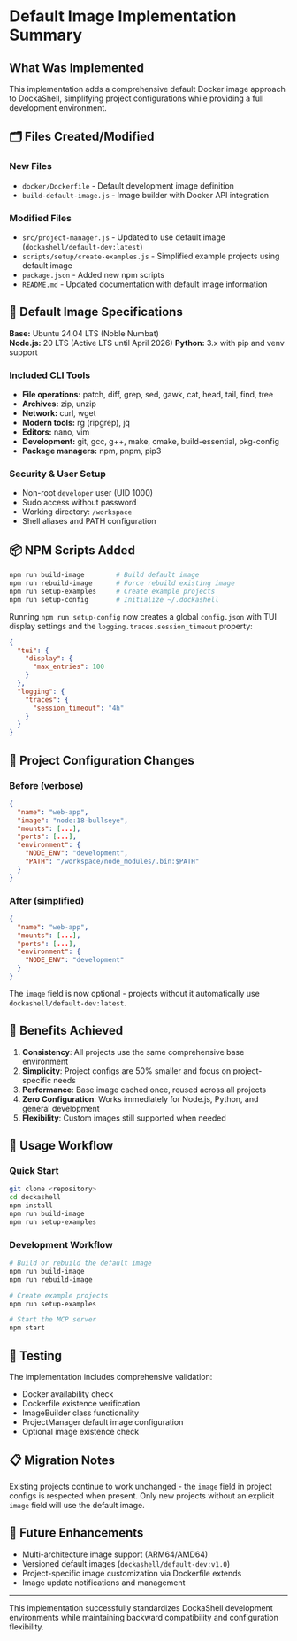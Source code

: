 # Default Image Implementation Summary

## What Was Implemented

This implementation adds a comprehensive default Docker image approach to DockaShell, simplifying project configurations while providing a full development environment.

## 🗂️ Files Created/Modified

### New Files
- `docker/Dockerfile` - Default development image definition
- `build-default-image.js` - Image builder with Docker API integration

### Modified Files
- `src/project-manager.js` - Updated to use default image (`dockashell/default-dev:latest`)
- `scripts/setup/create-examples.js` - Simplified example projects using default image
- `package.json` - Added new npm scripts
- `README.md` - Updated documentation with default image information

## 🐳 Default Image Specifications

**Base:** Ubuntu 24.04 LTS (Noble Numbat)  
**Node.js:** 20 LTS (Active LTS until April 2026)
**Python:** 3.x with pip and venv support  

### Included CLI Tools
- **File operations:** patch, diff, grep, sed, gawk, cat, head, tail, find, tree
- **Archives:** zip, unzip  
- **Network:** curl, wget  
- **Modern tools:** rg (ripgrep), jq  
- **Editors:** nano, vim  
- **Development:** git, gcc, g++, make, cmake, build-essential, pkg-config  
- **Package managers:** npm, pnpm, pip3

### Security & User Setup
- Non-root `developer` user (UID 1000)
- Sudo access without password
- Working directory: `/workspace`
- Shell aliases and PATH configuration

## 📦 NPM Scripts Added

```bash
npm run build-image        # Build default image
npm run rebuild-image      # Force rebuild existing image
npm run setup-examples     # Create example projects
npm run setup-config       # Initialize ~/.dockashell
```

Running `npm run setup-config` now creates a global `config.json` with TUI display
settings and the `logging.traces.session_timeout` property:

```json
{
  "tui": {
    "display": {
      "max_entries": 100
    }
  },
  "logging": {
    "traces": {
      "session_timeout": "4h"
    }
  }
}
```

## 🔄 Project Configuration Changes

### Before (verbose)
```json
{
  "name": "web-app",
  "image": "node:18-bullseye",
  "mounts": [...],
  "ports": [...],
  "environment": {
    "NODE_ENV": "development",
    "PATH": "/workspace/node_modules/.bin:$PATH"
  }
}
```

### After (simplified)
```json
{
  "name": "web-app",
  "mounts": [...],
  "ports": [...],
  "environment": {
    "NODE_ENV": "development"
  }
}
```

The `image` field is now optional - projects without it automatically use `dockashell/default-dev:latest`.

## 🎯 Benefits Achieved

1. **Consistency**: All projects use the same comprehensive base environment
2. **Simplicity**: Project configs are 50% smaller and focus on project-specific needs
3. **Performance**: Base image cached once, reused across all projects
4. **Zero Configuration**: Works immediately for Node.js, Python, and general development
5. **Flexibility**: Custom images still supported when needed

## 🚀 Usage Workflow

### Quick Start
```bash
git clone <repository>
cd dockashell
npm install
npm run build-image
npm run setup-examples
```

### Development Workflow
```bash
# Build or rebuild the default image
npm run build-image
npm run rebuild-image

# Create example projects
npm run setup-examples

# Start the MCP server
npm start
```

## 🧪 Testing

The implementation includes comprehensive validation:

- Docker availability check
- Dockerfile existence verification  
- ImageBuilder class functionality
- ProjectManager default image configuration
- Optional image existence check


## 📋 Migration Notes

Existing projects continue to work unchanged - the `image` field in project configs is respected when present. Only new projects without an explicit `image` field will use the default image.

## 🔮 Future Enhancements

- Multi-architecture image support (ARM64/AMD64)
- Versioned default images (`dockashell/default-dev:v1.0`)
- Project-specific image customization via Dockerfile extends
- Image update notifications and management

---

This implementation successfully standardizes DockaShell development environments while maintaining backward compatibility and configuration flexibility.
